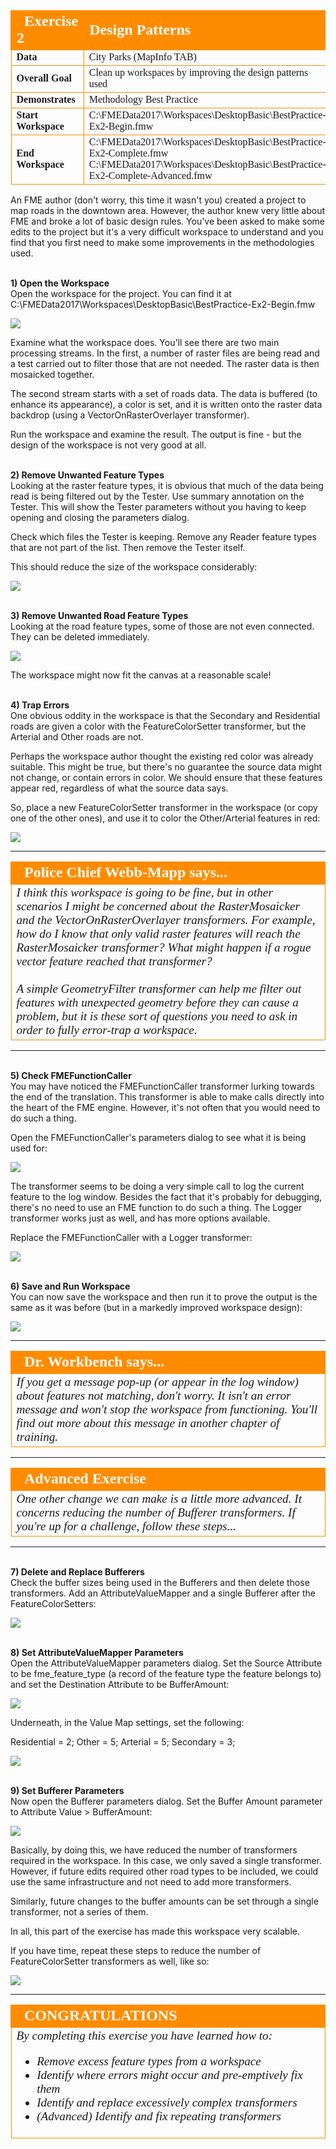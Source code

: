 <!--Exercise Section-->


<table style="border-spacing: 0px;border-collapse: collapse;font-family:serif">
<tr>
<td width=25% style="vertical-align:middle;background-color:darkorange;border: 2px solid darkorange">
<i class="fa fa-cogs fa-lg fa-pull-left fa-fw" style="color:white;padding-right: 12px;vertical-align:text-top"></i>
<span style="color:white;font-size:x-large;font-weight: bold">Exercise 2</span>
</td>
<td style="border: 2px solid darkorange;background-color:darkorange;color:white">
<span style="color:white;font-size:x-large;font-weight: bold">Design Patterns</span>
</td>
</tr>

<tr>
<td style="border: 1px solid darkorange; font-weight: bold">Data</td>
<td style="border: 1px solid darkorange">City Parks (MapInfo TAB)</td>
</tr>

<tr>
<td style="border: 1px solid darkorange; font-weight: bold">Overall Goal</td>
<td style="border: 1px solid darkorange">Clean up workspaces by improving the design patterns used</td>
</tr>

<tr>
<td style="border: 1px solid darkorange; font-weight: bold">Demonstrates</td>
<td style="border: 1px solid darkorange">Methodology Best Practice</td>
</tr>

<tr>
<td style="border: 1px solid darkorange; font-weight: bold">Start Workspace</td>
<td style="border: 1px solid darkorange">C:\FMEData2017\Workspaces\DesktopBasic\BestPractice-Ex2-Begin.fmw</td>
</tr>

<tr>
<td style="border: 1px solid darkorange; font-weight: bold">End Workspace</td>
<td style="border: 1px solid darkorange">C:\FMEData2017\Workspaces\DesktopBasic\BestPractice-Ex2-Complete.fmw<br>C:\FMEData2017\Workspaces\DesktopBasic\BestPractice-Ex2-Complete-Advanced.fmw</td>
</tr>

</table>


An FME author (don't worry, this time it wasn't you) created a project to map roads in the downtown area. However, the author knew very little about FME and broke a lot of basic design rules. You've been asked to make some edits to the project but it's a very difficult workspace to understand and you find that you first need to make some improvements in the methodologies used.


<br>**1) Open the Workspace**
<br>Open the workspace for the project. You can find it at C:\FMEData2017\Workspaces\DesktopBasic\BestPractice-Ex2-Begin.fmw

![](./Images/Img3.38.Ex2.StartingWorkspace.png)

Examine what the workspace does. You'll see there are two main processing streams. In the first, a number of raster files are being read and a test carried out to filter those that are not needed. The raster data is then mosaicked together.

The second stream starts with a set of roads data. The data is buffered (to enhance its appearance), a color is set, and it is written onto the raster data backdrop (using a VectorOnRasterOverlayer transformer).

Run the workspace and examine the result. The output is fine - but the design of the workspace is not very good at all.


<br>**2) Remove Unwanted Feature Types**
<br>Looking at the raster feature types, it is obvious that much of the data being read is being filtered out by the Tester. Use summary annotation on the Tester. This will show the Tester parameters without you having to keep opening and closing the parameters dialog. 

Check which files the Tester is keeping. Remove any Reader feature types that are not part of the list. Then remove the Tester itself. 

This should reduce the size of the workspace considerably:

![](./Images/Img3.39.Ex2.CleanedRasterFTs.png)


<br>**3) Remove Unwanted Road Feature Types**
<br>Looking at the road feature types, some of those are not even connected. They can be deleted immediately. 

![](./Images/Img3.39.Ex2.CleanedRoadFTs.png)

The workspace might now fit the canvas at a reasonable scale!


<br>**4) Trap Errors**
<br>One obvious oddity in the workspace is that the Secondary and Residential roads are given a color with the FeatureColorSetter transformer, but the Arterial and Other roads are not.

Perhaps the workspace author thought the existing red color was already suitable. This might be true, but there's no guarantee the source data might not change, or contain errors in color. We should ensure that these features appear red, regardless of what the source data says.

So, place a new FeatureColorSetter transformer in the workspace (or copy one of the other ones), and use it to color the Other/Arterial features in red:

![](./Images/Img3.40.Ex2.ExtraFeatureColorSetter.png)


---

<!--Person X Says Section-->

<table style="border-spacing: 0px">
<tr>
<td style="vertical-align:middle;background-color:darkorange;border: 2px solid darkorange">
<i class="fa fa-quote-left fa-lg fa-pull-left fa-fw" style="color:white;padding-right: 12px;vertical-align:text-top"></i>
<span style="color:white;font-size:x-large;font-weight: bold;font-family:serif">Police Chief Webb-Mapp says...</span>
</td>
</tr>

<tr>
<td style="border: 1px solid darkorange">
<span style="font-family:serif; font-style:italic; font-size:larger">
I think this workspace is going to be fine, but in other scenarios I might be concerned about the RasterMosaicker and the VectorOnRasterOverlayer transformers. For example, how do I know that only valid raster features will reach the RasterMosaicker transformer? What might happen if a rogue vector feature reached that transformer?
<br><br>A simple GeometryFilter transformer can help me filter out features with unexpected geometry before they can cause a problem, but it is these sort of questions you need to ask in order to fully error-trap a workspace.
</span>
</td>
</tr>
</table>

---


<br>**5) Check FMEFunctionCaller**
<br>You may have noticed the FMEFunctionCaller transformer lurking towards the end of the translation. This transformer is able to make calls directly into the heart of the FME engine. However, it's not often that you would need to do such a thing.

Open the FMEFunctionCaller's parameters dialog to see what it is being used for:

![](./Images/Img3.41.Ex2.FMEFunctionCaller.png)

The transformer seems to be doing a very simple call to log the current feature to the log window. Besides the fact that it's probably for debugging, there's no need to use an FME function to do such a thing. The Logger transformer works just as well, and has more options available.

Replace the FMEFunctionCaller with a Logger transformer:

![](./Images/Img3.42.Ex2.NewLoggerTransformer.png)


<br>**6) Save and Run Workspace**
<br>You can now save the workspace and then run it to prove the output is the same as it was before (but in a markedly improved workspace design):

![](./Images/Img3.43.Ex2.FinalOutput.png) 

---

<!--Person X Says Section-->

<table style="border-spacing: 0px">
<tr>
<td style="vertical-align:middle;background-color:darkorange;border: 2px solid darkorange">
<i class="fa fa-quote-left fa-lg fa-pull-left fa-fw" style="color:white;padding-right: 12px;vertical-align:text-top"></i>
<span style="color:white;font-size:x-large;font-weight: bold;font-family:serif">Dr. Workbench says...</span>
</td>
</tr>

<tr>
<td style="border: 1px solid darkorange">
<span style="font-family:serif; font-style:italic; font-size:larger">
If you get a message pop-up (or appear in the log window) about features not matching, don't worry. It isn't an error message and won't stop the workspace from functioning. You'll find out more about this message in another chapter of training.
</span>
</td>
</tr>
</table>

---

<!--Advanced Exercise Section-->

<table style="border-spacing: 0px">
<tr>
<td style="vertical-align:middle;background-color:darkorange;border: 2px solid darkorange">
<i class="fa fa-cogs fa-lg fa-pull-left fa-fw" style="color:white;padding-right: 12px;vertical-align:text-top"></i>
<span style="color:white;font-size:x-large;font-weight: bold;font-family:serif">Advanced Exercise</span>
</td>
</tr>

<tr>
<td style="border: 1px solid darkorange">
<span style="font-family:serif; font-style:italic; font-size:larger">
One other change we can make is a little more advanced. It concerns reducing the number of Bufferer transformers. If you're up for a challenge, follow these steps...
</span>
</td>
</tr>
</table>

---

<br>**7) Delete and Replace Bufferers**
<br>Check the buffer sizes being used in the Bufferers and then delete those transformers. Add an AttributeValueMapper and a single Bufferer after the FeatureColorSetters: 

![](./Images/Img3.44.Ex2.BufferReplacement.png) 



<br>**8) Set AttributeValueMapper Parameters**
<br>Open the AttributeValueMapper parameters dialog. Set the Source Attribute to be fme_feature_type (a record of the feature type the feature belongs to) and set the Destination Attribute to be BufferAmount:

![](./Images/Img3.45.Ex2.AttrValueMapperParams1.png)

Underneath, in the Value Map settings, set the following:

Residential = 2;
Other = 5;
Arterial = 5;
Secondary = 3;

![](./Images/Img3.46.Ex2.AttrValueMapperParams2.png)


<br>**9) Set Bufferer Parameters**
<br>Now open the Bufferer parameters dialog. Set the Buffer Amount parameter to Attribute Value > BufferAmount:

![](./Images/Img3.47.Ex2.BuffererParameters.png)

Basically, by doing this, we have reduced the number of transformers required in the workspace. In this case, we only saved a single transformer. However, if future edits required other road types to be included, we could use the same infrastructure and not need to add more transformers.

Similarly, future changes to the buffer amounts can be set through a single transformer, not a series of them. 

In all, this part of the exercise has made this workspace very scalable.

If you have time, repeat these steps to reduce the number of FeatureColorSetter transformers as well, like so:

![](./Images/Img3.48.Ex2.CompleteWorkspaceAdvanced.png)
 

---

<!--Exercise Congratulations Section--> 

<table style="border-spacing: 0px">
<tr>
<td style="vertical-align:middle;background-color:darkorange;border: 2px solid darkorange">
<i class="fa fa-thumbs-o-up fa-lg fa-pull-left fa-fw" style="color:white;padding-right: 12px;vertical-align:text-top"></i>
<span style="color:white;font-size:x-large;font-weight: bold;font-family:serif">CONGRATULATIONS</span>
</td>
</tr>

<tr>
<td style="border: 1px solid darkorange">
<span style="font-family:serif; font-style:italic; font-size:larger">
By completing this exercise you have learned how to:
<br>
<ul><li>Remove excess feature types from a workspace</li>
<li>Identify where errors might occur and pre-emptively fix them</li>
<li>Identify and replace excessively complex transformers</li>
<li>(Advanced) Identify and fix repeating transformers</li></ul>
</span>
</td>
</tr>
</table>



